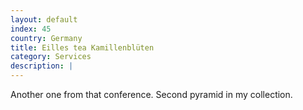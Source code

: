 ```yaml
---
layout: default
index: 45
country: Germany
title: Eilles tea Kamillenblüten
category: Services
description: |
---
```


Another one from that conference. Second pyramid in my collection.
